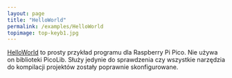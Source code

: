 ```yaml
---
layout: page
title: "HelloWorld"
permalink: /examples/HelloWorld
topimage: top-keyb1.jpg
---
```


[HelloWorld](https://github.com/tjedrzejczak/pipico.pl.examples/tree/main/HelloWorld) to prosty przykład programu dla Raspberry Pi Pico.
Nie używa on biblioteki PicoLib. Służy jedynie do sprawdzenia czy wszystkie narzędzia do kompilacji projektów zostały poprawnie skonfigurowane.